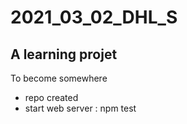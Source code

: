 # 2021_03_02_DHL_S
## A learning projet
To become somewhere
- repo created
- start web server : npm test